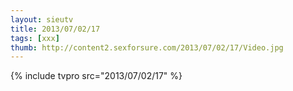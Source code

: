 ```yaml
--- 
layout: sieutv
title: 2013/07/02/17
tags: [xxx]
thumb: http://content2.sexforsure.com/2013/07/02/17/Video.jpg
---
```

{% include tvpro src="2013/07/02/17" %} 
